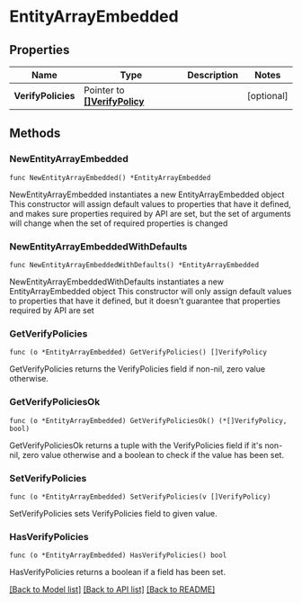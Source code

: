 # EntityArrayEmbedded

## Properties

Name | Type | Description | Notes
------------ | ------------- | ------------- | -------------
**VerifyPolicies** | Pointer to [**[]VerifyPolicy**](VerifyPolicy.md) |  | [optional] 

## Methods

### NewEntityArrayEmbedded

`func NewEntityArrayEmbedded() *EntityArrayEmbedded`

NewEntityArrayEmbedded instantiates a new EntityArrayEmbedded object
This constructor will assign default values to properties that have it defined,
and makes sure properties required by API are set, but the set of arguments
will change when the set of required properties is changed

### NewEntityArrayEmbeddedWithDefaults

`func NewEntityArrayEmbeddedWithDefaults() *EntityArrayEmbedded`

NewEntityArrayEmbeddedWithDefaults instantiates a new EntityArrayEmbedded object
This constructor will only assign default values to properties that have it defined,
but it doesn't guarantee that properties required by API are set

### GetVerifyPolicies

`func (o *EntityArrayEmbedded) GetVerifyPolicies() []VerifyPolicy`

GetVerifyPolicies returns the VerifyPolicies field if non-nil, zero value otherwise.

### GetVerifyPoliciesOk

`func (o *EntityArrayEmbedded) GetVerifyPoliciesOk() (*[]VerifyPolicy, bool)`

GetVerifyPoliciesOk returns a tuple with the VerifyPolicies field if it's non-nil, zero value otherwise
and a boolean to check if the value has been set.

### SetVerifyPolicies

`func (o *EntityArrayEmbedded) SetVerifyPolicies(v []VerifyPolicy)`

SetVerifyPolicies sets VerifyPolicies field to given value.

### HasVerifyPolicies

`func (o *EntityArrayEmbedded) HasVerifyPolicies() bool`

HasVerifyPolicies returns a boolean if a field has been set.


[[Back to Model list]](../README.md#documentation-for-models) [[Back to API list]](../README.md#documentation-for-api-endpoints) [[Back to README]](../README.md)


